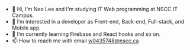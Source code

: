 - 👋 Hi, I’m Neo Lee and I'm studying IT Web programming at NSCC IT Campus.
- 👀 I’m interested in a developer as Front-end, Back-end, Full-stack, and Mobile app.
- 🌱 I’m currently learning Firebase and React hooks and so on.
- 📫 How to reach me with email w0435748@nscc.ca

<!---
NeoLee-0435748/NeoLee-0435748 is a ✨ special ✨ repository because its `README.md` (this file) appears on your GitHub profile.
You can click the Preview link to take a look at your changes.
--->
